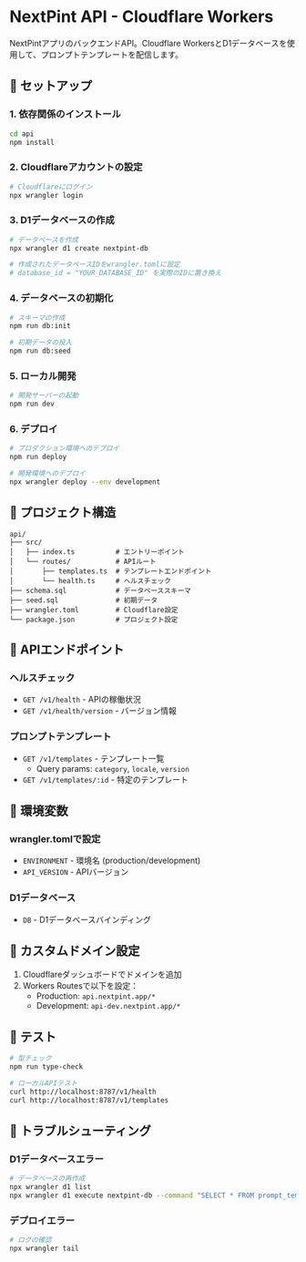 # NextPint API - Cloudflare Workers

NextPintアプリのバックエンドAPI。Cloudflare WorkersとD1データベースを使用して、プロンプトテンプレートを配信します。

## 🚀 セットアップ

### 1. 依存関係のインストール

```bash
cd api
npm install
```

### 2. Cloudflareアカウントの設定

```bash
# Cloudflareにログイン
npx wrangler login
```

### 3. D1データベースの作成

```bash
# データベースを作成
npx wrangler d1 create nextpint-db

# 作成されたデータベースIDをwrangler.tomlに設定
# database_id = "YOUR_DATABASE_ID" を実際のIDに置き換え
```

### 4. データベースの初期化

```bash
# スキーマの作成
npm run db:init

# 初期データの投入
npm run db:seed
```

### 5. ローカル開発

```bash
# 開発サーバーの起動
npm run dev
```

### 6. デプロイ

```bash
# プロダクション環境へのデプロイ
npm run deploy

# 開発環境へのデプロイ
npx wrangler deploy --env development
```

## 📁 プロジェクト構造

```
api/
├── src/
│   ├── index.ts          # エントリーポイント
│   └── routes/           # APIルート
│       ├── templates.ts  # テンプレートエンドポイント
│       └── health.ts     # ヘルスチェック
├── schema.sql            # データベーススキーマ
├── seed.sql              # 初期データ
├── wrangler.toml         # Cloudflare設定
└── package.json          # プロジェクト設定
```

## 🔗 APIエンドポイント

### ヘルスチェック
- `GET /v1/health` - APIの稼働状況
- `GET /v1/health/version` - バージョン情報

### プロンプトテンプレート
- `GET /v1/templates` - テンプレート一覧
  - Query params: `category`, `locale`, `version`
- `GET /v1/templates/:id` - 特定のテンプレート

## 🔧 環境変数

### wrangler.tomlで設定
- `ENVIRONMENT` - 環境名 (production/development)
- `API_VERSION` - APIバージョン

### D1データベース
- `DB` - D1データベースバインディング

## 📝 カスタムドメイン設定

1. Cloudflareダッシュボードでドメインを追加
2. Workers Routesで以下を設定：
   - Production: `api.nextpint.app/*`
   - Development: `api-dev.nextpint.app/*`

## 🧪 テスト

```bash
# 型チェック
npm run type-check

# ローカルAPIテスト
curl http://localhost:8787/v1/health
curl http://localhost:8787/v1/templates
```

## 🚨 トラブルシューティング

### D1データベースエラー
```bash
# データベースの再作成
npx wrangler d1 list
npx wrangler d1 execute nextpint-db --command "SELECT * FROM prompt_templates"
```

### デプロイエラー
```bash
# ログの確認
npx wrangler tail
```